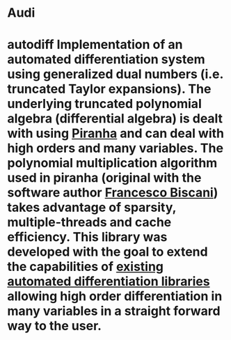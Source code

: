 # Audi
# autodiff Implementation of an automated differentiation system using generalized dual numbers (i.e. truncated Taylor expansions). The underlying truncated polynomial algebra (differential algebra) is dealt with using [Piranha](https://github.com/bluescarni/piranha) and can deal with high orders and many variables. The polynomial multiplication algorithm used in piranha (original with the software author [Francesco Biscani](https://github.com/bluescarni)) takes advantage of sparsity, multiple-threads and cache efficiency.  This library was developed with the goal to extend the capabilities of [existing automated differentiation libraries](http://www.autodiff.org/?module=Tools) allowing high order differentiation in many variables in a straight forward way to the user.
